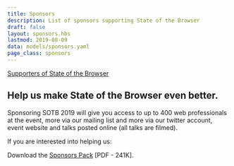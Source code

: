```yaml
---
title: Sponsors
description: List of sponsors supporting State of the Browser
draft: false
layout: sponsors.hbs
lastmod: 2019-08-09
data: models/sponsors.yaml
page_class: sponsors
---
```


<a href="/supporters" class="is-button">Supporters of State of the Browser</a>

## Help us make State of the Browser even better.

Sponsoring SOTB 2019 will give you access to up to 400 web professionals at the event, more via our mailing list and more via our twitter account, event website and talks posted online (all talks are filmed).

If you are interested into helping us:

Download the <a href="/downloads/Sponsors-Pack-SOTB19.pdf" class="is-button">Sponsors Pack</a> [PDF - 241K].
